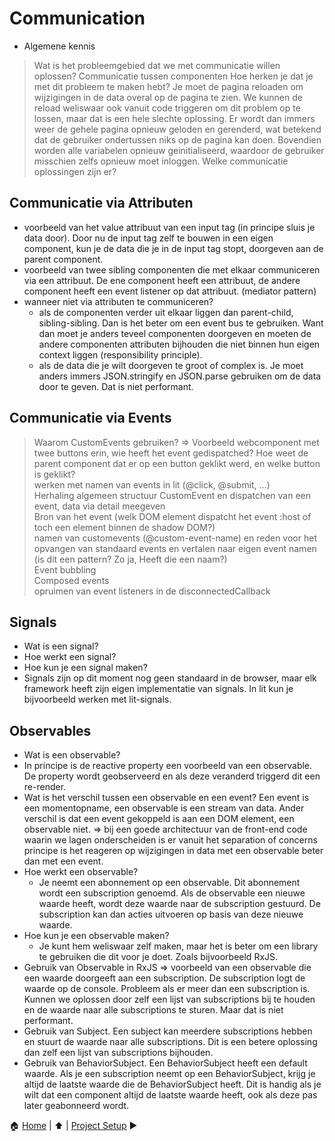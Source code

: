 # Communication

- Algemene kennis
> Wat is het probleemgebied dat we met communicatie willen oplossen?
  Communicatie tussen componenten
  Hoe herken je dat je met dit probleem te maken hebt? Je moet de pagina reloaden om wijzigingen in de data overal op de pagina te zien. We kunnen de reload weliswaar ook vanuit code triggeren om dit problem op te lossen, maar dat is een hele slechte oplossing. Er wordt dan immers weer de gehele pagina opnieuw geloden en gerenderd, wat betekend dat de gebruiker ondertussen niks op de pagina kan doen. Bovendien worden alle variabelen opnieuw geinitialiseerd, waardoor de gebruiker misschien zelfs opnieuw moet inloggen.
> Welke communicatie oplossingen zijn er?

## Communicatie via Attributen

- voorbeeld van het value attribuut van een input tag (in principe sluis je data door). Door nu de input tag zelf te bouwen in een eigen component, kun je de data die je in de input tag stopt, doorgeven aan de parent component.
- voorbeeld van twee sibling componenten die met elkaar communiceren via een attribuut. De ene component heeft een attribuut, de andere component heeft een event listener op dat attribuut. (mediator pattern)
- wanneer niet via attributen te communiceren?
  - als de componenten verder uit elkaar liggen dan parent-child, sibling-sibling. Dan is het beter om een event bus te gebruiken. Want dan moet je anders teveel componenten doorgeven en moeten de andere componenten attributen bijhouden die niet binnen hun eigen context liggen (responsibility principle).
  - als de data die je wilt doorgeven te groot of complex is. Je moet anders immers JSON.stringify en JSON.parse gebruiken om de data door te geven. Dat is niet performant.

## Communicatie via Events

> Waarom CustomEvents gebruiken? => Voorbeeld webcomponent met twee buttons erin, wie heeft het event gedispatched? Hoe weet de parent component dat er op een button geklikt werd, en welke button is geklikt?  
> werken met namen van events in lit (@click, @submit, ...)  
> Herhaling algemeen structuur CustomEvent en dispatchen van een event, data via detail meegeven  
> Bron van het event (welk DOM element dispatcht het event :host of toch een element binnen de shadow DOM?)  
> namen van customevents (@custom-event-name) en reden voor het opvangen van standaard events en vertalen naar eigen event namen (is dit een pattern? Zo ja, Heeft die een naam?)  
> Event bubbling  
> Composed events  
> opruimen van event listeners in de disconnectedCallback  

## Signals

- Wat is een signal?
- Hoe werkt een signal?
- Hoe kun je een signal maken?
- Signals zijn op dit moment nog geen standaard in de browser, maar elk framework heeft zijn eigen implementatie van signals. In lit kun je bijvoorbeeld werken met lit-signals.

## Observables

- Wat is een observable?
- In principe is de reactive property een voorbeeld van een observable. De property wordt geobserveerd en als deze veranderd triggerd dit een re-render.
- Wat is het verschil tussen een observable en een event? 
    Een event is een momentopname, een observable is een stream van data.
    Ander verschil is dat een event gekoppeld is aan een DOM element, een observable niet.
    => bij een goede architectuur van de front-end code waarin we lagen onderscheiden is er vanuit het separation of concerns principe is het reageren op wijzigingen in data met een observable beter dan met een event.
- Hoe werkt een observable?
  - Je neemt een abonnement op een observable. Dit abonnement wordt een subscription genoemd. Als de observable een nieuwe waarde heeft, wordt deze waarde naar de subscription gestuurd. De subscription kan dan acties uitvoeren op basis van deze nieuwe waarde.
- Hoe kun je een observable maken?
  - Je kunt hem weliswaar zelf maken, maar het is beter om een library te gebruiken die dit voor je doet. Zoals bijvoorbeeld RxJS.
- Gebruik van Observable in RxJS => voorbeeld van een observable die een waarde doorgeeft aan een subscription. De subscription logt de waarde op de console. Probleem als er meer dan een subscription is. Kunnen we oplossen door zelf een lijst van subscriptions bij te houden en de waarde naar alle subscriptions te sturen. Maar dat is niet performant.
- Gebruik van Subject. Een subject kan meerdere subscriptions hebben en stuurt de waarde naar alle subscriptions. Dit is een betere oplossing dan zelf een lijst van subscriptions bijhouden.
- Gebruik van BehaviorSubject. Een BehaviorSubject heeft een default waarde. Als je een subscription neemt op een BehaviorSubject, krijg je altijd de laatste waarde die de BehaviorSubject heeft. Dit is handig als je wilt dat een component altijd de laatste waarde heeft, ook als deze pas later geabonneerd wordt.

:house: [Home](../README.md) | :arrow_up: [](../README.md) | [Project Setup](./project-setup.md) :arrow_forward:
